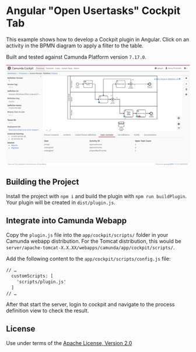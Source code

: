 Angular "Open Usertasks" Cockpit Tab
=======================================

This example shows how to develop a Cockpit plugin in Angular.
Click on an activity in the BPMN diagram to apply a filter to the table.

Built and tested against Camunda Platform version `7.17.0`.

![Screenshot](screenshot.png)


Building the Project
--------------------

Install the project with `npm i` and build the plugin with `npm run buildPlugin`. Your plugin will be created in `dist/plugin.js`.

Integrate into Camunda Webapp
-----------------------------

Copy the `plugin.js` file into the `app/cockpit/scripts/` folder in your Camunda webapp distribution.
For the Tomcat distribution, this would be `server/apache-tomcat-X.X.XX/webapps/camunda/app/cockpit/scripts/`.

Add the following content to the `app/cockpit/scripts/config.js` file:

```
// …
  customScripts: [
    'scripts/plugin.js'
  ]
// …
```
After that start the server, login to cockpit and navigate to the process definition view to check the result.

License
-------

Use under terms of the [Apache License, Version 2.0](http://www.apache.org/licenses/LICENSE-2.0)
